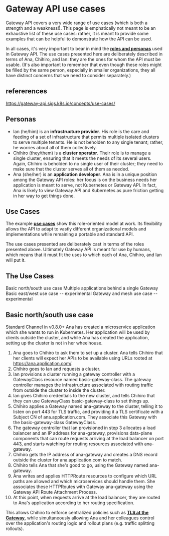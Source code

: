 # Gateway API use cases

Gateway API covers a very wide range of use cases (which is both a strength and a weakness!). This page is emphatically not meant to be an exhaustive list of these use cases: rather, it is meant to provide some examples that can be helpful to demonstrate how the API can be used.

In all cases, it's very important to bear in mind the **[roles and personas](https://gateway-api.sigs.k8s.io/concepts/roles-and-personas)** used in Gateway API. The use cases presented here are deliberately described in terms of Ana, Chihiro, and Ian: they are the ones for whom the API must be usable. (It's also important to remember that even though these roles might be filled by the same person, especially in smaller organizations, they all have distinct concerns that we need to consider separately.)

## refererences

<https://gateway-api.sigs.k8s.io/concepts/use-cases/>

## Personas

- Ian (he/him) is an **infrastructure provider**. His role is the care and feeding of a set of infrastructure that permits multiple isolated clusters to serve multiple tenants. He is not beholden to any single tenant; rather, he worries about all of them collectively.
- Chihiro (they/them) is a **cluster operator**. Their role is to manage a single cluster, ensuring that it meets the needs of its several users. Again, Chihiro is beholden to no single user of their cluster; they need to make sure that the cluster serves all of them as needed.
- Ana (she/her) is an **application developer**. Ana is in a unique position among the Gateway API roles: her focus is on the business needs her application is meant to serve, not Kubernetes or Gateway API. In fact, Ana is likely to view Gateway API and Kubernetes as pure friction getting in her way to get things done.

## Use Cases

The example **[use cases](https://gateway-api.sigs.k8s.io/concepts/use-cases)** show this role-oriented model at work. Its flexibility allows the API to adapt to vastly different organizational models and implementations while remaining a portable and standard API.

The use cases presented are deliberately cast in terms of the roles presented above. Ultimately Gateway API is meant for use by humans, which means that it must fit the uses to which each of Ana, Chihiro, and Ian will put it.

## The Use Cases

Basic north/south use case
Multiple applications behind a single Gateway
Basic east/west use case -- experimental
Gateway and mesh use case -- experimental

## Basic north/south use case

Standard Channel in v0.8.0+
Ana has created a microservice application which she wants to run in Kubernetes. Her application will be used by clients outside the cluster, and while Ana has created the application, setting up the cluster is not in her wheelhouse.

1. Ana goes to Chihiro to ask them to set up a cluster. Ana tells Chihiro that her clients will expect her APIs to be available using URLs rooted at <https://ana.application.com/>.
2. Chihiro goes to Ian and requests a cluster.
3. Ian provisions a cluster running a gateway controller with a GatewayClass resource named basic-gateway-class. The gateway controller manages the infrastructure associated with routing traffic from outside the cluster to inside the cluster.
4. Ian gives Chihiro credentials to the new cluster, and tells Chihiro that they can use GatewayClass basic-gateway-class to set things up.
5. Chihiro applies a Gateway named ana-gateway to the cluster, telling it to listen on port 443 for TLS traffic, and providing it a TLS certificate with a Subject CN of ana.application.com. They associate this Gateway with the basic-gateway-class GatewayClass.
6. The gateway controller that Ian provisioned in step 3 allocates a load balancer and an IP address for ana-gateway, provisions data-plane components that can route requests arriving at the load balancer on port 443, and starts watching for routing resources associated with ana-gateway.
7. Chihiro gets the IP address of ana-gateway and creates a DNS record outside the cluster for ana.application.com to match.
8. Chihiro tells Ana that she's good to go, using the Gateway named ana-gateway.
9. Ana writes and applies HTTPRoute resources to configure which URL paths are allowed and which microservices should handle them. She associates these HTTPRoutes with Gateway ana-gateway using the Gateway API Route Attachment Process.
10. At this point, when requests arrive at the load balancer, they are routed to Ana's application according to her routing specification.

This allows Chihiro to enforce centralized policies such as **[TLS at the Gateway](https://gateway-api.sigs.k8s.io/guides/tls#downstream-tls)**, while simultaneously allowing Ana and her colleagues control over the application's routing logic and rollout plans (e.g. traffic splitting rollouts).
